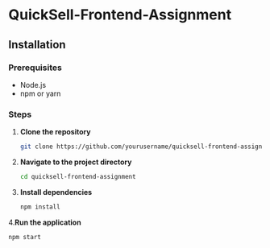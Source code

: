 # QuickSell-Frontend-Assignment

## Installation

### Prerequisites
- Node.js
- npm or yarn



### Steps
1. **Clone the repository**
   ```bash
   git clone https://github.com/yourusername/quicksell-frontend-assignment.git

2. **Navigate to the project directory**
   ```bash
   cd quicksell-frontend-assignment   

3. **Install dependencies**
   ```bash
   npm install

4.**Run the application**
   ```bash
   npm start
